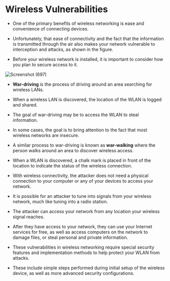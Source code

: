 # Wireless Vulnerabilities

- One of the primary benefits of wireless networking is ease and convenience of connecting devices. 
- Unfortunately, that ease of connectivity and the fact that the information is transmitted through the air also makes your network vulnerable to interception and attacks, as shown in the figure. 

- Before your wireless network is installed, it is important to consider how you plan to secure access to it.

![Screenshot (697)](https://user-images.githubusercontent.com/63872951/176186912-a5d795de-f16b-4cc6-8bc4-a915566bd20a.png)

- **War-driving** is the process of driving around an area searching for wireless LANs. 
- When a wireless LAN is discovered, the location of the WLAN is logged and shared. 
- The goal of war-driving may be to access the WLAN to steal information. 
- In some cases, the goal is to bring attention to the fact that most wireless networks are insecure.

- A similar process to war-driving is known as **war-walking** where the person walks around an area to discover wireless access. 
- When a WLAN is discovered, a chalk mark is placed in front of the location to indicate the status of the wireless connection.

- With wireless connectivity, the attacker does not need a physical connection to your computer or any of your devices to access your network. 
- It is possible for an attacker to tune into signals from your wireless network, much like tuning into a radio station.

- The attacker can access your network from any location your wireless signal reaches. 
- After they have access to your network, they can use your Internet services for free, as well as access computers on the network to damage files, or steal personal and private information.

- These vulnerabilities in wireless networking require special security features and implementation methods to help protect your WLAN from attacks. 
- These include simple steps performed during initial setup of the wireless device, as well as more advanced security configurations.
